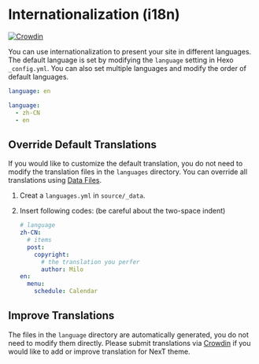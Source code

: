 # Internationalization (i18n)

[![Crowdin](https://badges.crowdin.net/hexo-theme-next/localized.svg)](https://crowdin.com/project/hexo-theme-next)

You can use internationalization to present your site in different languages. The default language is set by modifying the `language` setting in Hexo `_config.yml`. You can also set multiple languages and modify the order of default languages.

```yml
language: en
```

```yml
language:
  - zh-CN
  - en
```

## Override Default Translations

If you would like to customize the default translation, you do not need to modify the translation files in the `languages` directory. You can override all translations using [Data Files](https://hexo.io/docs/data-files).

1. Creat a `languages.yml` in `source/_data`.
2. Insert following codes: (be careful about the two-space indent)

    ```yml
    # language
    zh-CN:
      # items
      post:
        copyright:
          # the translation you perfer
          author: Milo
    en:
      menu:
        schedule: Calendar
    ```

## Improve Translations

The files in the `language` directory are automatically generated, you do not need to modify them directly. Please submit translations via [Crowdin](https://crowdin.com/project/hexo-theme-next) if you would like to add or improve translation for NexT theme.
